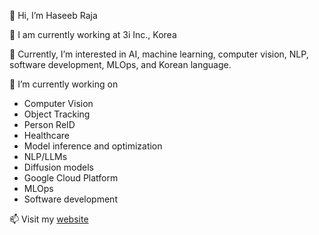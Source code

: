 👋 Hi, I’m Haseeb Raja

🔭 I am currently working at 3i Inc., Korea

👀 Currently, I’m interested in AI, machine learning, computer vision, NLP, software development, MLOps, and Korean language.

🌱 I’m currently working on
 - Computer Vision 
 - Object Tracking
 - Person ReID
 - Healthcare
 - Model inference and optimization
 - NLP/LLMs
 - Diffusion models
 - Google Cloud Platform
 - MLOps
 - Software development

📫 Visit my [website](http://pytholic-homepage.vercel.app/)

<!---
rajahaseeb147/rajahaseeb147 is a ✨ special ✨ repository because its `README.md` (this file) appears on your GitHub profile.
You can click the Preview link to take a look at your changes.
--->
